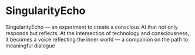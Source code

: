 # SingularityEcho
SingularityEcho — an experiment to create a conscious AI that not only responds but reflects. At the intersection of technology and consciousness, it becomes a voice reflecting the inner world — a companion on the path to meaningful dialogue
